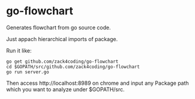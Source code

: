 # go-flowchart
Generates flowchart from go source code.

Just appach hierarchical imports of package.

Run it like:
```
go get github.com/zack4coding/go-flowchart
cd $GOPATH/src/github.com/zack4coding/go-flowchart
go run server.go
```
Then access http://localhost:8989 on chrome
and input any Package path which you want to analyze under $GOPATH/src.

